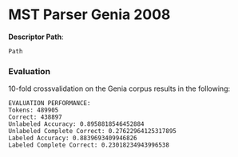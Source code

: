 # MST Parser Genia 2008  

**Descriptor Path**:
```
Path
```

### Evaluation
10-fold crossvalidation on the Genia corpus results in the following:
```
EVALUATION PERFORMANCE:
Tokens: 489905
Correct: 438897
Unlabeled Accuracy: 0.8958818546452884
Unlabeled Complete Correct: 0.27622964125317895
Labeled Accuracy: 0.8839693409946826
Labeled Complete Correct: 0.23018234943996538
```
